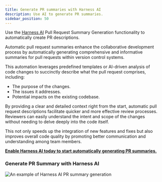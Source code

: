```yaml
---
title: Generate PR summaries with Harness AI
description: Use AI to generate PR summaries.
sidebar_position: 50
---
```


Use the [Harness AI](/docs/platform/harness-aida/aida-overview) Pull Request Summary Generation functionality to automatically create PR descriptions.

Automatic pull request summaries enhance the collaborative development process by automatically generating comprehensive and informative summaries for pull requests within version control systems.

This automation leverages predefined templates or AI-driven analysis of code changes to succinctly describe what the pull request comprises, including:

* The purpose of the changes.
* The issues it addresses.
* Potential impacts on the existing codebase.

By providing a clear and detailed context right from the start, automatic pull request descriptions facilitate quicker and more effective review processes. Reviewers can easily understand the intent and scope of the changes without needing to delve deeply into the code itself.

This not only speeds up the integration of new features and fixes but also improves overall code quality by promoting better communication and understanding among team members.

**[Enable Harness AI today to start automatically generating PR summaries.](/docs/platform/harness-aida/aida-overview)**

### Generate PR Summary with Harness AI

![An example of Harness AI PR summary generation](./static/prsummary.gif)
